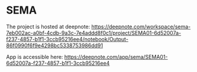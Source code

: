 # SEMA

The project is hosted at deepnote: https://deepnote.com/workspace/sema-7eb002ac-a0bf-4cdb-9a3c-7e4addd8f0c1/project/SEMA01-6d52007a-f237-4857-b1f1-3ccb95216ee4/notebook/Output-86f0990f6f9e4298bc5338753986dd91

App is accessible here: https://deepnote.com/app/sema/SEMA01-6d52007a-f237-4857-b1f1-3ccb95216ee4